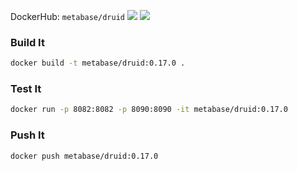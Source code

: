 DockerHub:
`metabase/druid`
[![](https://images.microbadger.com/badges/version/metabase/druid.svg)](https://microbadger.com/images/metabase/druid)
[![](https://images.microbadger.com/badges/image/metabase/druid.svg)](https://microbadger.com/images/metabase/druid)

### Build It

```bash
docker build -t metabase/druid:0.17.0 .
```

### Test It

```bash
docker run -p 8082:8082 -p 8090:8090 -it metabase/druid:0.17.0
```

### Push It

```bash
docker push metabase/druid:0.17.0
```
